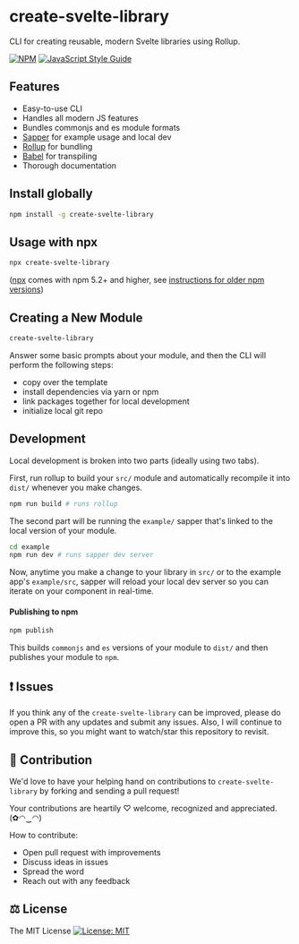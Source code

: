 # create-svelte-library

CLI for creating reusable, modern Svelte libraries using Rollup.

[![NPM](https://img.shields.io/npm/v/create-svelte-library.svg)](https://www.npmjs.com/package/create-svelte-library) [![JavaScript Style Guide](https://img.shields.io/badge/code_style-standard-brightgreen.svg)](https://standardjs.com)

## Features

* Easy-to-use CLI
* Handles all modern JS features
* Bundles commonjs and es module formats
* [Sapper](https://sapper.svelte.dev) for example usage and local dev
* [Rollup](https://rollupjs.org/guide/en) for bundling
* [Babel](https://babeljs.io) for transpiling
* Thorough documentation

## Install globally

```bash
npm install -g create-svelte-library
```

## Usage with npx

```bash
npx create-svelte-library
```

([npx](https://medium.com/@maybekatz/introducing-npx-an-npm-package-runner-55f7d4bd282b) comes with npm 5.2+ and higher, see [instructions for older npm versions](https://gist.github.com/gaearon/4064d3c23a77c74a3614c498a8bb1c5f))

## Creating a New Module

```bash
create-svelte-library
```

Answer some basic prompts about your module, and then the CLI will perform the following steps:

* copy over the template
* install dependencies via yarn or npm
* link packages together for local development
* initialize local git repo

## Development

Local development is broken into two parts (ideally using two tabs).

First, run rollup to build your `src/` module and automatically recompile it into `dist/` whenever you make changes.

```bash
npm run build # runs rollup
```

The second part will be running the `example/` sapper that's linked to the local version of your module.

```bash
cd example
npm run dev # runs sapper dev server
```

Now, anytime you make a change to your library in `src/` or to the example app's `example/src`, sapper will reload your local dev server so you can iterate on your component in real-time.

#### Publishing to npm

```bash
npm publish
```

This builds `commonjs` and `es` versions of your module to `dist/` and then publishes your module to `npm`.


## ❗ Issues

If you think any of the `create-svelte-library` can be improved, please do open a PR with any updates and submit any issues. Also, I will continue to improve this, so you might want to watch/star this repository to revisit.

## 💪 Contribution

We'd love to have your helping hand on contributions to `create-svelte-library` by forking and sending a pull request!

Your contributions are heartily ♡ welcome, recognized and appreciated. (✿◠‿◠)

How to contribute:

- Open pull request with improvements
- Discuss ideas in issues
- Spread the word
- Reach out with any feedback

## ⚖️ License

The MIT License [![License: MIT](https://img.shields.io/badge/License-MIT-yellow.svg)](https://opensource.org/licenses/MIT)
